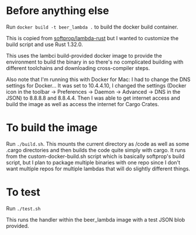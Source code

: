 # Before anything else

Run `docker build -t beer_lambda .` to build the docker build container.

This is copied from [softprop/lambda-rust](https://github.com/softprops/lambda-rust) but I wanted to customize the build script and use Rust 1.32.0.

This uses the lambci build-provided docker image to provide the environment to build the binary in so there's no complicated building with different toolchains and downloading cross-compiler steps.

Also note that I'm running this with Docker for Mac: I had to change the DNS settings for Docker... It was set to 10.4.4.10, I changed the settings (Docker icon in the toolbar -> Preferences -> Daemon -> Advanced -> DNS in the JSON) to 8.8.8.8 and 8.8.4.4. Then I was able to get internet access and build the image as well as access the internet for Cargo Crates.

# To build the image

Run `./build.sh`. This mounts the current directory as /code as well as some .cargo directories and then builds the code quite simply with cargo. It runs from the custom-docker-build.sh script which is basically softprop's build script, but I plan to package multiple binaries with one repo since I don't want multiple repos for multiple lambdas that will do slightly different things.

# To test

Run `./test.sh`

This runs the handler within the beer\_lambda image with a test JSON blob provided.
